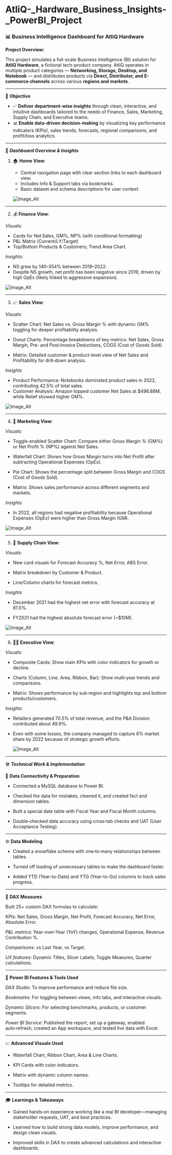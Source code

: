 # AtliQ-_Hardware_Business_Insights-_PowerBI_Project
### 📊 Business Intelligence Dashboard for AtliQ Hardware

**Project Overview:**

   This project simulates a full-scale Business Intelligence (BI) solution for **AtliQ Hardware**, a fictional tech-product company. AtliQ operates in multiple product categories — **Networking, Storage, Desktop, and Notebook** — and distributes products via **Direct, Distributor, and E-commerce channels** across various **regions and markets**.
_____________________________________________________________________________________________________________________________________________________________________________________________________________________
🧠 **Objective**
 
* ✅ **Deliver department-wise insights** through clean, interactive, and intuitive dashboards tailored to the needs of Finance, Sales, Marketing, Supply Chain, and Executive teams.
* 📊 **Enable data-driven decision-making** by visualizing key performance indicators (KPIs), sales trends, forecasts, regional comparisons, and profit/loss analytics.
____________________________________________________________________________________________________________________________________________________________________________________________________________________
📁 ***Dashboard Overview & Insights***

1. 🏠 **Home View**:

    * Central navigation page with clear section links to each dashboard view.
    * Includes Info & Support tabs via bookmarks.
    * Basic dataset and schema descriptions for user context.
     
    ![Image_Alt](https://github.com/Suriyapriya-S/AtliQ-_Hardware_Business_Insights-_PowerBI_Project/blob/9aee3f62eb2f2843e71cb224ee05da867aa8e062/Screenshot%202025-06-20%20190314.png) 
____________________________________________________________________________________________________________________________________________________________________________________________________________________
2. 💰 **Finance View**:
 
*Visuals*:

  * Cards for Net Sales, GM%, NP% (with conditional formatting) 
  * P&L Matrix (Current/LY/Target) 
  * Top/Bottom Products & Customers; Trend Area Chart.
  
 *Insights*:

* NS grew by 140–354% between 2019–2022.
* Despite NS growth, net profit has been negative since 2019, driven by high OpEx (likely linked to aggressive expansion).
  
![Image_Alt](https://github.com/Suriyapriya-S/AtliQ-_Hardware_Business_Insights-_PowerBI_Project/blob/2fd0cd09131b89ba18d68f1f236e93a3aa1f5c9a/Screenshot%202025-06-20%20190349.png) 
____________________________________________________________________________________________________________________________________________________________________________________________________________________

3. 📈 **Sales View**:
 
  *Visuals*:

 * Scatter Chart: Net Sales vs. Gross Margin % with dynamic GM% toggling for deeper profitability analysis.
 
 * Donut Charts: Percentage breakdowns of key metrics:
       Net Sales, Gross Margin, Pre‑ and Post‑Invoice Deductions, COGS (Cost of Goods Sold)
       
 * Matrix: Detailed customer & product-level view of Net Sales and Profitability for drill‑down analysis.

 *Insights*

 * Product Performance: Notebooks dominated product sales in 2022, contributing 42.5% of total sales.
 * Customer Analysis: Amazon topped customer Net Sales at $496.88M, while Relief showed higher GM%.


![Image_Alt](https://github.com/Suriyapriya-S/AtliQ-_Hardware_Business_Insights-_PowerBI_Project/blob/cb259a2f31e8a040c6d93421de84f129149c92a5/Screenshot%202025-06-20%20190413.png)

____________________________________________________________________________________________________________________________________________________________________________________________________________________

4. 📢 **Marketing View**:

 *Visuals*:

* Toggle-enabled Scatter Chart: Compare either Gross Margin % (GM%) or Net Profit % (NP%) against Net Sales.

* Waterfall Chart: Shows how Gross Margin turns into Net Profit after subtracting Operational Expenses (OpEx).

* Pie Chart: Shows the percentage split between Gross Margin and COGS (Cost of Goods Sold).

* Matrix: Shows sales performance across different segments and markets.

 *Insights*

 * In 2022, all regions had negative profitability because Operational Expenses (OpEx) were higher than Gross Margin (GM).

![Image_Alt](https://github.com/Suriyapriya-S/AtliQ-_Hardware_Business_Insights-_PowerBI_Project/blob/848b68979948272d9e95d4d5a13f2b11cabc4de1/Screenshot%202025-06-20%20190440.png)
____________________________________________________________________________________________________________________________________________________________________________________________________________________

5. 🚚 **Supply Chain View**:

*Visuals*:

* New card visuals for Forecast Accuracy %, Net Error, ABS Error.
 
* Matrix breakdown by Customer & Product.

* Line/Column charts for forecast metrics.
 
 *Insights*

* December 2021 had the highest net error with forecast accuracy at 81.5%.

* FY2021 had the highest absolute forecast error (~$10M).

![Image_Alt](https://github.com/Suriyapriya-S/AtliQ-_Hardware_Business_Insights-_PowerBI_Project/blob/34723cf6e4aded2996cea4d8808cae9abceb887e/Screenshot%202025-06-20%20190505.png)  

___________________________________________________________________________________________________________________________________________________________________________________________________________________

6. 🧑‍💼 **Executive View**:
 
 *Visuals*:

* Composite Cards: Show main KPIs with color indicators for growth or decline.

* Charts (Column, Line, Area, Ribbon, Bar): Show multi‑year trends and comparisons.

* Matrix: Shows performance by sub‑region and highlights top and bottom products/customers.

 *Insights*

* Retailers generated 70.5% of total revenue, and the P&A Division contributed about 49.9%.

* Even with some losses, the company managed to capture 6% market share by 2022 because of strategic growth efforts.

  ![Image_Alt](https://github.com/Suriyapriya-S/AtliQ-_Hardware_Business_Insights-_PowerBI_Project/blob/f144c7d115049a0fbd30e52fcad6f59bfeae1fde/Screenshot%202025-06-20%20190522.png)

___________________________________________________________________________________________________________________________________________________________________________________________________________________

🛠️ ***Technical Work & Implementation***


🔗 **Data Connectivity & Preparation**

 *  Connected a MySQL database to Power BI.
   
 *  Checked the data for mistakes, cleaned it, and created fact and dimension tables.
   
 *  Built a special date table with Fiscal Year and Fiscal Month columns.
   
 *  Double‑checked data accuracy using cross‑tab checks and UAT (User Acceptance Testing).
 
-----------------------------------------------------------------------------------------------------------------------------------------------------------------------------------------------------------------

⚙️ **Data Modeling**

 * Created a snowflake schema with one‑to‑many relationships between tables.
   
 * Turned off loading of unnecessary tables to make the dashboard faster.
   
 * Added YTD (Year-to-Date) and YTG (Year-to-Go) columns to track sales progress.
   
-----------------------------------------------------------------------------------------------------------------------------------------------------------------------------------------------------------------

📐 **DAX Measures**

Built 25+ custom DAX formulas to calculate:

*KPIs*: Net Sales, Gross Margin, Net Profit, Forecast Accuracy, Net Error, Absolute Error.

*P&L metrics*: Year-over-Year (YoY) changes, Operational Expense, Revenue Contribution %.

*Comparisons*: vs Last Year, vs Target.

*UX features*: Dynamic Titles, Slicer Labels, Toggle Measures, Quarter calculations.

-----------------------------------------------------------------------------------------------------------------------------------------------------------------------------------------------------------------

🧰 **Power BI Features & Tools Used**

*DAX Studio*: To improve performance and reduce file size.

*Bookmarks*: For toggling between views, info tabs, and interactive visuals.

*Dynamic Slicers*: For selecting benchmarks, products, or customer segments.

*Power BI Service*: Published the report, set up a gateway, enabled auto‑refresh, created an App workspace, and tested live data with Excel.

-----------------------------------------------------------------------------------------------------------------------------------------------------------------------------------------------------------------

📈 **Advanced Visuals Used**

  * Waterfall Chart, Ribbon Chart, Area & Line Charts.
   
  * KPI Cards with color indicators.
   
  * Matrix with dynamic column names.
   
  * Tooltips for detailed metrics.

 ------------------------------------------------------------------------------------------------------------------------------------------------------------------------------------------------------------------

🎓 **Learnings & Takeaways**

  * Gained hands‑on experience working like a real BI developer—managing stakeholder requests, UAT, and best practices.
   
  * Learned how to build strong data models, improve performance, and design clean visuals.
   
  * Improved skills in DAX to create advanced calculations and interactive dashboards.
